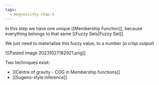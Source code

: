 ```yaml
---
tags:
  - Negnevistky-chap-4
---
```

In this step we have one unique [[Membership Function]], because everything belongs to that same [[Fuzzy Sets|Fuzzy Set]].

We just need to materialise this fuzzy value, to a number (*a crisp output*)

![[Pasted image 20231027182921.png]]

Two techniques exist:
- [[Centre of gravity - COG in Membership functions]]
- [[Sugeno-style inference]]